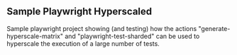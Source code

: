 ## Sample Playwright Hyperscaled

Sample playwright project showing (and testing) how the actions "generate-hyperscale-matrix" 
and "playwright-test-sharded" can be used to hyperscale the execution of a large number of tests. 